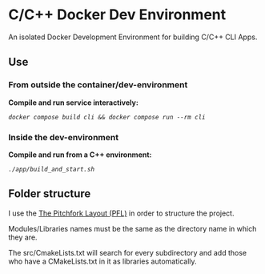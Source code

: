 # C/C++ Docker Dev Environment

An isolated Docker Development Environment for building C/C++ CLI Apps.

## Use

### From outside the container/dev-environment

**Compile and run service interactively:**

_`docker compose build cli && docker compose run --rm cli`_

### Inside the dev-environment

**Compile and run from a C++ environment:**

_`./app/build_and_start.sh`_

## Folder structure

I use the [The Pitchfork Layout (PFL)](https://api.csswg.org/bikeshed/?force=1&url=https://raw.githubusercontent.com/vector-of-bool/pitchfork/develop/data/spec.bs) in order to structure the project.

Modules/Libraries names must be the same as the directory name in which they are.

The src/CmakeLists.txt will search for every subdirectory and add those who have a CMakeLists.txt in it as libraries automatically.
